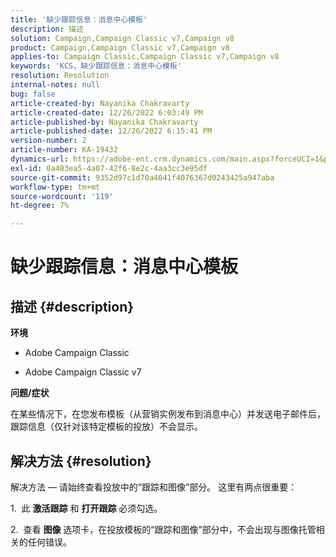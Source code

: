 ```yaml
---
title: '缺少跟踪信息：消息中心模板'
description: 描述
solution: Campaign,Campaign Classic v7,Campaign v8
product: Campaign,Campaign Classic v7,Campaign v8
applies-to: Campaign Classic,Campaign Classic v7,Campaign v8
keywords: 'KCS，缺少跟踪信息：消息中心模板'
resolution: Resolution
internal-notes: null
bug: false
article-created-by: Nayanika Chakravarty
article-created-date: 12/26/2022 6:03:49 PM
article-published-by: Nayanika Chakravarty
article-published-date: 12/26/2022 6:15:41 PM
version-number: 2
article-number: KA-19432
dynamics-url: https://adobe-ent.crm.dynamics.com/main.aspx?forceUCI=1&pagetype=entityrecord&etn=knowledgearticle&id=bfc5e9a0-4785-ed11-81ac-6045bd006b4b
exl-id: 0a483ea5-4a07-42f6-8e2c-4aa3cc3e95df
source-git-commit: 9352d97c1d70a4041f4076367d0243425a947aba
workflow-type: tm+mt
source-wordcount: '119'
ht-degree: 7%

---
```


# 缺少跟踪信息：消息中心模板

## 描述 {#description}


<b>环境</b>

- Adobe Campaign Classic

- Adobe Campaign Classic v7

<b>问题/症状</b>

在某些情况下，在您发布模板（从营销实例发布到消息中心）并发送电子邮件后，跟踪信息（仅针对该特定模板的投放）不会显示。


## 解决方法 {#resolution}


解决方法 — 请始终查看投放中的“跟踪和图像”部分。 这里有两点很重要：

1.  此 <b>激活跟踪</b> 和 <b>打开跟踪</b> 必须勾选。

2.  查看 <b>图像</b> 选项卡，在投放模板的“跟踪和图像”部分中，不会出现与图像托管相关的任何错误。

